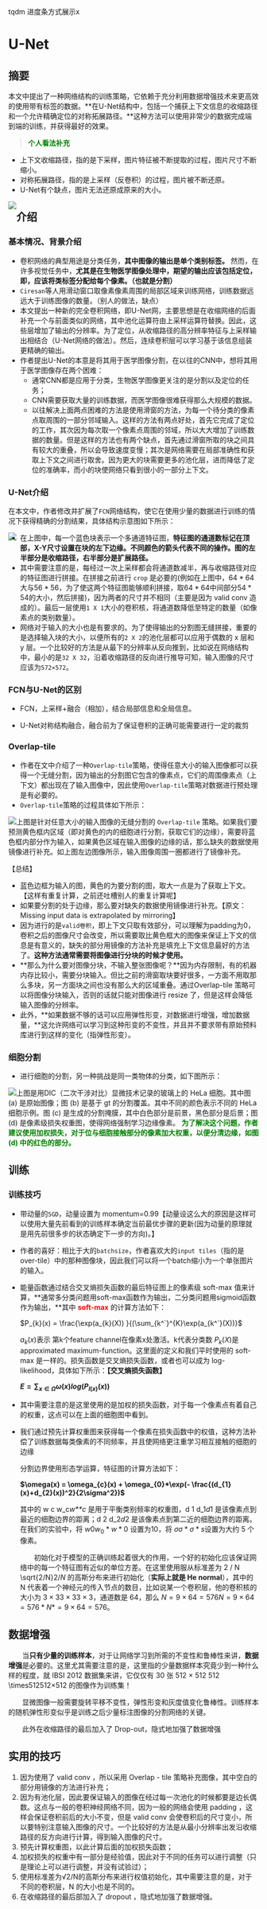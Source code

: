 tqdm 进度条方式展示x

# U-Net

## 摘要

本文中提出了一种网络结构的训练策略，它依赖于充分利用数据增强技术来更高效的使用带有标签的数据。**在U-Net结构中，包括一个捕获上下文信息的收缩路径和一个允许精确定位的对称拓展路径。**这种方法可以使用非常少的数据完成端到端的训练，并获得最好的效果。

> <span style="color:green">**个人看法补充**</span>

- 上下文收缩路径，指的是下采样，图片特征被不断提取的过程，图片尺寸不断缩小。
- 对称拓展路径，指的是上采样（反卷积）的过程，图片被不断还原。
- U-Net有个缺点，图片无法还原成原来的大小。

<img src="../../../pics/CV/UNet/UNet_structures.png" style="float:left">

## 介绍

### 基本情况、背景介绍

- 卷积网络的典型用途是分类任务，**其中图像的输出是单个类别标签。** 然而，在许多视觉任务中，**尤其是在生物医学图像处理中，期望的输出应该包括定位，即，应该将类标签分配给每个像素。（也就是分割）**
- `Ciresan`等人用滑动窗口取像素像素周围的局部区域来训练网络，训练数据远远大于训练图像的数量。（别人的做法，缺点）
- 本文提出一种新的完全卷积网络，即U-Net网，主要思想是在收缩网络的后面补充一个与前面类似的网络，其中池化运算符由上采样运算符替换。因此，这些层增加了输出的分辨率。为了定位，从收缩路径的高分辨率特征与上采样输出相结合（U-Net网络的做法）。然后，连续卷积层可以学习基于该信息组装更精确的输出。
- 作者提出U-Net的本意是将其用于医学图像分割，在以往的CNN中，想将其用于医学图像存在两个困难：
  - 通常CNN都是应用于分类，生物医学图像更关注的是分割以及定位的任务；
  - CNN需要获取大量的训练数据，而医学图像很难获得那么大规模的数据。
  - 以往解决上面两点困难的方法是使用滑窗的方法，为每一个待分类的像素点取周围的一部分邻域输入。这样的方法有两点好处，首先它完成了定位的工作，其次因为每次取一个像素点周围的邻域，所以大大增加了训练数据的数量。但是这样的方法也有两个缺点，首先通过滑窗所取的块之间具有较大的重叠，所以会导致速度变慢；其次是网络需要在局部准确性和获取上下文之间进行取舍。因为更大的块需要更多的池化层，进而降低了定位的准确率，而小的块使网络只看到很小的一部分上下文。

### U-Net介绍

在本文中，作者修改并扩展了`FCN`网络结构，使它在使用少量的数据进行训练的情况下获得精确的分割结果，具体结构示意图如下所示：

<img src="../../../pics/CV/UNet/UNet_structures.png" style="float:left">

- 在上图中，每一个蓝色块表示一个多通道特征图，**特征图的通道数标记在顶部，X-Y尺寸设置在块的左下边缘。不同颜色的箭头代表不同的操作。图的左半部分是收缩路径，右半部分是扩展路径。**
- 其中需要注意的是，每经过一次上采样都会将通道数减半，再与收缩路径对应的特征图进行拼接。在拼接之前进行 `crop` 是必要的(例如在上图中，$64*64$大与$56*56$，为了使这两个特征图能够顺利拼接，取$64*64$中间部分$54*54$的大小，然后拼接)，因为两者的尺寸并不相同（主要是因为 valid conv 造成的）。最后一层使用`1 X 1`大小的卷积核，将通道数降低至特定的数量（如像素点的类别数量）。
- 网络对于输入的大小也是有要求的。为了使得输出的分割图无缝拼接，重要的是选择输入块的大小，以便所有的`2 X 2`的池化层都可以应用于偶数的 x 层和 y 层。一个比较好的方法是从最下的分辨率从反向推到，比如说在网络结构中，最小的是`32 X 32`，沿着收缩路径的反向进行推导可知，输入图像的尺寸应该为`572×572`。

### FCN与U-Net的区别

- FCN，上采样+融合（相加），结合局部信息和全局信息。

- U-Net对称结构融合，融合前为了保证卷积的正确可能需要进行一定的裁剪

### Overlap-tile

- 作者在文中介绍了一种`Overlap-tile`策略，使得任意大小的输入图像都可以获得一个无缝分割，因为输出的分割图它包含的像素点，它们的周围像素点（上下文）都出现在了输入图像中，因此使用`Overlap-tile`策略对数据进行预处理是有必要的。
- `Overlap-tile`策略的过程具体如下所示：

<img src="../../../pics/CV/UNet/cell_fig01.jpg" style="float:left">

上图是针对任意大小的输入图像的无缝分割的 `Overlap-tile` 策略。如果我们要预测黄色框内区域（即对黄色的内的细胞进行分割，获取它们的边缘），需要将蓝色框内部分作为输入，如果黄色区域在输入图像的边缘的话，那么缺失的数据使用镜像进行补充。如上图左边图像所示，输入图像周围一圈都进行了镜像补充。

【总结】

- 蓝色边框为输入的图，黄色的为要分割的图，取大一点是为了获取上下文。【这样有重复计算，之前还吐槽别人的重复计算呢】
- 如果要分割的处于边缘，那么要对缺失的数据使用镜像进行补充。【原文：Missing input data is extrapolated by mirroring】
- 因为进行的是`valid卷积`，即上下文只取有效部分，可以理解为padding为0，卷积之后的图像尺寸会改变，所以需要取比黄色框大的图像来保证上下文的信息是有意义的，缺失的部分用镜像的方法补充是填充上下文信息最好的方法了。**这种方法通常需要将图像进行分块的时候才使用。**
- **那么为什么要对图像分块，不输入整张图像呢？**因为内存限制，有的机器内存比较小，需要分块输入。但比之前的滑窗取块要好很多，一方面不用取那么多块，另一方面块之间也没有那么大的区域重叠。通过Overlap-tile 策略可以将图像分块输入，否则的话就只能对图像进行 resize 了，但是这样会降低输入图像的分辨率。
- 此外，**如果数据不够的话可以应用弹性形变，对数据进行增强，增加数据量，**这允许网络可以学习到这种形变的不变性，并且并不要求带有原始预料库进行到这样的变化（指弹性形变）。

### 细胞分割

- 进行细胞的分割，另一种挑战是同一类物体的分类，如下图所示：

<img src="../../../pics/CV/UNet/cell_fig02.jpg" style="float:left">

上图是用DIC（二次干涉对比）显微技术记录的玻璃上的 HeLa 细胞。其中图 (a) 是原始图像；图 (b) 是基于 gt 的分割覆盖。其中不同的颜色表示不同的 HeLa 细胞示例。图 (c) 是生成的分割掩膜，其中白色部分是前景，黑色部分是后景；图 (d) 是像素级损失权重图，使得网络强制学习边缘像素。
<span style="color:green">**为了解决这个问题，作者建议使用加权损失，对于位与细胞接触部分的像素加大权重，以便分清边缘，如图 (d) 中的红色的部分。**</span>

## 训练

### 训练技巧

- 带动量的`SGD`，动量设置为 momentum=0.99【动量设这么大的原因是这样可以使用大量先前看到的训练样本确定当前最优步骤的更新(因为动量的原理就是用先前很多步的状态确定下一步的方向)。】

- 作者的喜好：相比于大的`batchsize`，作者喜欢大的`input tiles`（指的是over-tile）中的那种图像块，因此我们可以将一个batch缩小为一个单张图片的输入。

- 能量函数通过结合交叉熵损失函数的最后特征图上的像素级 soft-max 值来计算，**通常多分类问题用soft-max函数作为输出，二分类问题用sigmoid函数作为输出，**其中 <span style="color:red">**soft-max**</span> 的计算方法如下：

  $P_{k}(x) = \frac{\exp(a_{k}(X)) }{(\sum_{k^`}^{K}\exp(a_{k^`}(X))}$

  $a_{k}(x)$表示 第k个feature channel在像素x处激活。k代表分类数 $P_k(X)$是approximated maximum-function。这里面的定义和我们平时使用的 soft-max 是一样的。损失函数是交叉熵损失函数，或者也可以成为 log-likelihood，具体如下所示：**【交叉熵损失函数】**

  **$E=\sum_{x\in\Omega}\omega(x)log(P_{l(x)}(x))$**

- 其中需要注意的是这里使用的是加权的损失函数，对于每一个像素点有着自己的权重，这点可以在上面的细胞图中看到。

- 我们通过预先计算权重图来获得每一个像素在损失函数中的权值，这种方法补偿了训练数据每类像素的不同频率，并且使网络更注重学习相互接触的细胞的边缘

  分割边界使用形态学运算，特征图的计算方法如下：

  **$\omega(x) = \omega_{c}(x) + \omega_{0}*\exp(- \frac{(d_{1}(x)+d_{2}(x))^2}{2\sigma^2})$**

  其中的 w c w_c*w**c* 是用于平衡类别频率的权重图，d 1 d_1*d*1 是该像素点到最近的细胞边界的距离；d 2 d_2*d*2 是该像素点到第二近的细胞边界的距离。在我们的实验中，将 $w 0 w_0*w*0$ 设置为10，将 $σ \sigma*σ*s$设置为大约 5 个像素。

    初始化对于模型的正确训练起着很大的作用，一个好的初始化应该保证网络中的每一个特征图有近似的单位方差。在这里使用服从标准差为 2 / N \sqrt{2/N}2/*N* 的高斯分布来进行初始化（**实际上就是 He normal**），其中的 N 代表着一个神经元的传入节点的数目，比如说某一个卷积层，他的卷积核的大小为 $3 × 3 3\times33×3$，通道数是 64，那么 $N = 9 × 64 = 576 N = 9\times64=576*N*=9×64=576$。

## 数据增强

  当**只有少量的训练样本**，对于让网络学习到所需的不变性和鲁棒性来讲，**数据增强**是必要的。这里尤其需要注意的是，这里指的少量数据样本究竟少到一种什么样的程度，就 IBSI 2012 数据集来讲，它仅仅有 30 张 512 × 512 512 \times512512×512 的图像作为训练集！

  显微图像一般需要旋转平移不变性，弹性形变和灰度值变化鲁棒性。训练样本的随机弹性形变似乎是训练之后少量标注图像的分割网络的关键。

  此外在收缩路径的最后加入了 Drop-out，隐式地加强了数据增强

## 实用的技巧

1. 因为使用了 valid conv ，所以采用 Overlap - tile 策略补充图像，其中空白的部分用镜像的方法进行补充；
2. 因为有池化层，因此要保证输入的图像在经过每一次池化的时候都要是边长偶数。这点与一般的卷积神经网络不同，因为一般的网络会使用 padding ，这样会保证卷积前后的大小不变，但是 valid conv 会使卷积后的尺寸变小，所以要特别注意输入图像的尺寸。一个比较好的方法是从最小分辨率出发沿收缩路径的反方向进行计算，得到输入图像的尺寸。
3. 预先计算权重图，以此计算后面的加权损失函数；
4. 加权损失的权重中有一部分是经验值，因此对于不同的任务可以进行调整（只是理论上可以进行调整，并没有试验过）；
5. 使用标准差为√2/N的高斯分布来进行权值初始化，其中需要注意的是，对于不同的卷积层，N 的大小也是不同的。
6. 在收缩路径的最后部加入了 dropout ，隐式地加强了数据增强。